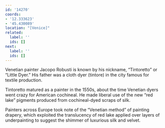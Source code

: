 ```yaml
---
id: '14270'
coords:
- '12.333623'
- '45.430089'
location: "[Venice]"
related:
  label: ''
  ids: []
next:
  label: ''
  ids: []
---
```


Venetian painter Jacopo Robusti is known by his nickname, “Tintoretto” or “Little Dyer.” His father was a cloth dyer (tintore) in the city famous for textile production.

Tintoretto matured as a painter in the 1550s, about the time Venetian dyers went crazy for American cochineal. He made liberal use of the new “red lake” pigments produced from cochineal-dyed scraps of silk.

Painters across Europe took note of the “Venetian method” of painting drapery, which exploited the translucency of red lake applied over layers of underpainting to suggest the shimmer of luxurious silk and velvet.
